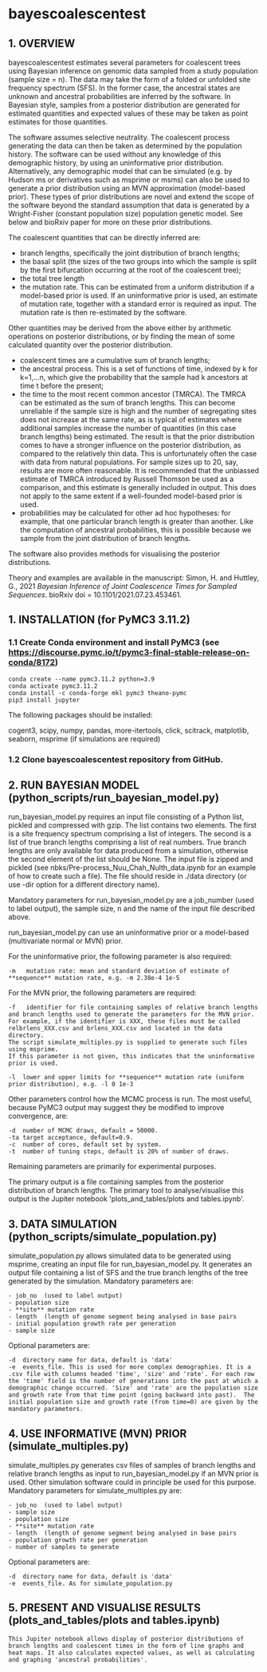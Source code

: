 # bayescoalescentest

## 1. OVERVIEW
bayescoalescentest estimates several parameters for coalescent trees using Bayesian inference on genomic data sampled from a study population (sample size = n). The data  may take the form of a folded or unfolded site frequency spectrum (SFS). In the former case, the ancestral states are unknown and ancestral probabilities are inferred by the software. In Bayesian style, samples from a posterior distribution are generated for estimated quantities and expected values of these may be taken as point estimates for those quantities.

The software assumes selective neutrality. The coalescent process generating the data can then be taken as determined by the population history. The software can be used without any knowledge of this demographic history, by using an uninformative prior distribution. Alternatively, any demographic model that can be simulated (e.g. by Hudson ms or derivatives such as msprime or msms) can also be used to generate a prior distribution using an MVN approximation (model-based prior). These types of prior distributions are novel and extend the scope of the software beyond the standard assumption that data is generated by a Wright-Fisher (constant population size) population genetic model. See below and bioRxiv paper for more on these prior distributions.

The coalescent quantities that can be directly inferred are:

* branch lengths, specifically the joint distribution of branch lengths;
* the basal split (the sizes of the two groups into which the sample is split by the first bifurcation occurring at the root of the coalescent tree);
* the total tree length
* the mutation rate. This can be estimated from a uniform distribution if a model-based prior is used. If an uninformative prior is used, an estimate of mutation rate, together with a standard error is required as input. The mutation rate is then re-estimated by the software.

Other quantities may be derived from the above either by arithmetic operations on posterior distributions, or by finding the mean of some calculated quantity over the posterior distribution.
* coalescent times are a cumulative sum of branch lengths;
* the ancestral process. This is a set of functions of time, indexed by k for k=1,...n, which give the probability that the sample had k ancestors at time t before the present;
* the time to the most recent common ancestor (TMRCA). The TMRCA can be estimated as the sum of branch lengths. This can become unreliable if the sample size is high and the number of segregating sites does not increase at the same rate, as is typical of estimates where additional samples increase the number of quantities (in this case branch lengths) being estimated. The result is that the prior distribution comes to have a stronger influence on the posterior distribution, as compared to the relatively thin data. This is unfortunately often the case with data from natural populations. For sample sizes up to 20, say, results are more often reasonable. It is recommended that the unbiassed estimate of TMRCA introduced by Russell Thomson be used as a comparison, and this estimate is generally included in output. This does not apply to the same extent if a well-founded model-based prior is used.
* probabilities may be calculated for other ad hoc hypotheses: for example, that one particular branch length is greater than another. Like the computation of ancestral probabilities, this is possible because we sample from the joint distribution of branch lengths.

The software also provides methods for visualising the posterior distributions.

Theory and examples are available in the manuscript: Simon, H. and Huttley, G., 2021 *Bayesian Inference of Joint Coalescence Times for Sampled Sequences*. bioRxiv doi = 10.1101/2021.07.23.453461.

## 1. INSTALLATION (for PyMC3 3.11.2)

### 1.1 Create Conda environment and install PyMC3 (see https://discourse.pymc.io/t/pymc3-final-stable-release-on-conda/8172)

```
conda create --name pymc3.11.2 python=3.9
conda activate pymc3.11.2
conda install -c conda-forge mkl pymc3 theano-pymc
pip3 install jupyter
```

The following packages should be installed:

cogent3, scipy, numpy, pandas, more-itertools, click, scitrack, matplotlib, seaborn, msprime (if simulations are required)

### 1.2 Clone bayescoalescentest repository from GitHub.

## 2. RUN BAYESIAN MODEL (python_scripts/run_bayesian_model.py)


run_bayesian_model.py requires an input file consisting of a Python list, pickled and compressed with gzip. The list contains two elements. The first is a site frequency spectrum comprising a list of integers.
The second is a list of true branch lengths comprising a list of real numbers. True branch lengths are only available for data produced from a simulation, otherwise the second element of the list should be None. 
The input file is zipped and pickled (see nbks/Pre-process_Nuu_Chah_Nulth_data.ipynb for an example of how to create such a file).
The file should reside in ./data directory (or use -dir option for a different directory name).

Mandatory parameters for run_bayesian_model.py are a job_number (used to label output), the sample size, n and the name of the input file described above.

run_bayesian_model.py can use an uninformative prior or a model-based (multivariate normal or MVN) prior.

For the uninformative prior, the following parameter is also required:

    -m   mutation rate: mean and standard deviation of estimate of **sequence** mutation rate, e.g. -m 2.38e-4 1e-5

For the MVN prior, the following parameters are required:

    -f   identifier for file containing samples of relative branch lengths and branch lengths used to generate the parameters for the MVN prior.
	For example, if the identifier is XXX, these files must be called relbrlens_XXX.csv and brlens_XXX.csv and located in the data directory.
	The script simulate_multiples.py is supplied to generate such files using msprime.
	If this parameter is not given, this indicates that the uninformative prior is used.

    -l	lower and upper limits for **sequence** mutation rate (uniform prior distribution), e.g. -l 0 1e-3


Other parameters control how the MCMC process is run. The most useful, because PyMC3 output may suggest they be modified to improve convergence, are:

    -d  number of MCMC draws, default = 50000.
    -ta target acceptance, default=0.9.
    -c  number of cores, default set by system.
    -t  number of tuning steps, default is 20% of number of draws.

Remaining parameters are primarily for experimental purposes.

The primary output is a file containing samples from the posterior distribution of branch lengths. The primary tool to analyse/visualise this output is the Jupiter notebook 'plots_and_tables/plots and tables.ipynb'.

## 3. DATA SIMULATION (python_scripts/simulate_population.py)


simulate_population.py allows simulated data to be generated using msprime, creating an input file for run_bayesian_model.py. It generates an output file containing a list of SFS and 
the true branch lengths of the tree generated by the simulation. Mandatory parameters are:

    - job_no  (used to label output)
    - population size
    - **site** mutation rate
    - length  (length of genome segment being analysed in base pairs
    - initial population growth rate per generation
    - sample size

Optional parameters are:

    -d  directory name for data, default is 'data'
    -e  events_file. This is used for more complex demographies. It is a .csv file with columns headed 'time', 'size' and 'rate'. For each row the 'time' field is the number of generations into the past at which a demographic change occurred. 'Size' and 'rate' are the population size and growth rate from that time point (going backward into past).  The initial population size and growth rate (from time=0) are given by the mandatory parameters.

## 4. USE INFORMATIVE (MVN) PRIOR (simulate_multiples.py)


simulate_multiples.py generates csv files of samples of branch lengths and relative branch lengths as input to run_bayesian_model.py if an MVN prior is used.
Other simulation software could in principle be used for this purpose.
Mandatory parameters for simulate_multiples.py are:

    - job_no  (used to label output)
    - sample size
    - population size
    - **site** mutation rate
    - length  (length of genome segment being analysed in base pairs
    - population growth rate per generation
    - number of samples to generate
    
Optional parameters are:

    -d  directory name for data, default is 'data'
    -e  events_file. As for simulate_population.py

## 5. PRESENT AND VISUALISE RESULTS (plots_and_tables/plots and tables.ipynb)


    This Jupiter notebook allows display of posterior distributions of branch lengths and coalescent times in the form of line graphs and heat maps. It also calculates expected values, as well as calculating and graphing 'ancestral probabilities'.
    
